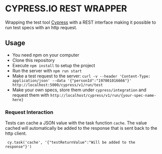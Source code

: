 # CYPRESS.IO REST WRAPPER

Wrapping the test tool [Cypress](https://cypress.io) with a REST interface making it possible to run test specs with an http request.

## Usage

- You need npm on your computer
- Clone this repository
- Execute `npm install` to setup the project
- Run the server with `npm run start` 
- Make a test request to the server: `curl -v --header 'Content-Type: application/json' --data '{"personId":"197001016666"}'  http://localhost:5000/cypress/v1/run/test`
- Make your own specs, store them under `cypress/integration` and request them with `http://localhost/cypress/v1/run/{your-spec-name-here}`

### Request Interaction

Tests can cache a JSON value with the task function `cache`. The value cached will automatically be added to the response that is sent back to the http client.

     cy.task('cache', '{"testReturnValue":"Will be added to the response"}')

